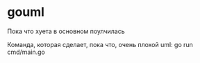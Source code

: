 # gouml
Пока что хуета в основном поулчилась

Команда, которая сделает, пока что, очень плохой uml: 
go run cmd/main.go
